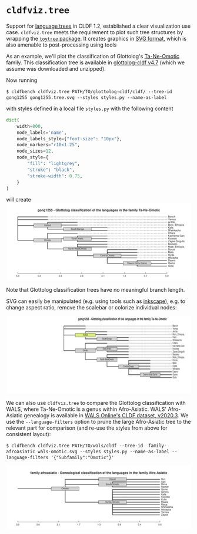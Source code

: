 # `cldfviz.tree`

Support for [language trees](https://github.com/cldf/cldf/tree/master/components/trees) in CLDF 1.2,
established a clear visualization use case. `cldfviz.tree` meets the requirement to plot such tree structures
by wrapping the [`toytree` package](https://toytree.readthedocs.io/en/latest/index.html). It creates graphics in
[SVG format](https://de.wikipedia.org/wiki/Scalable_Vector_Graphics), which is also amenable to post-processing
using tools 

As an example, we'll plot the classification of Glottolog's [Ta-Ne-Omotic](https://glottolog.org/resource/languoid/id/gong1255)
family. This classification tree is available in [glottolog-cldf v4.7](https://github.com/glottolog/glottolog-cldf/releases/tag/v4.7)
(which we assume was downloaded and unzipped).

Now running
```shell
$ cldfbench cldfviz.tree PATH/TO/glottolog-cldf/cldf/ --tree-id  gong1255 gong1255.tree.svg --styles styles.py --name-as-label
```

with styles defined in a local file `styles.py` with the following content
```python
dict(
    width=800,
    node_labels='name',
    node_labels_style={"font-size": "10px"},
    node_markers="r10x1.25",
    node_sizes=12,
    node_style={
        "fill": "lightgrey",
        "stroke": "black",
        "stroke-width": 0.75,
    }
)
```
will create
![](gong1255.tree.svg)

Note that Glottolog classification trees have no meaningful branch length.

SVG can easily be manipulated (e.g. using tools such as [inkscape](https://inkscape.org/)), e.g. to change aspect ratio, 
remove the scalebar or colorize individual nodes:

![](gong1255.tree.edited.svg)

We can also use `cldfviz.tree` to compare the Glottolog classification with WALS, where Ta-Ne-Omotic is a genus within
Afro-Asiatic. WALS' Afro-Asiatic genealogy is available in [WALS Online's CLDF dataset, v2020.3](https://github.com/cldf-datasets/wals/releases/tag/v2020.3).
We use the `--language-filters` option to prune the large Afro-Asiatic tree to the relevant part for
comparison (and re-use the styles from above for consistent layout):

```shell
$ cldfbench cldfviz.tree PATH/TO/wals/cldf --tree-id  family-afroasiatic wals-omotic.svg --styles styles.py --name-as-label --language-filters '{"Subfamily":"Omotic"}'
```

![](wals-omotic.svg)

